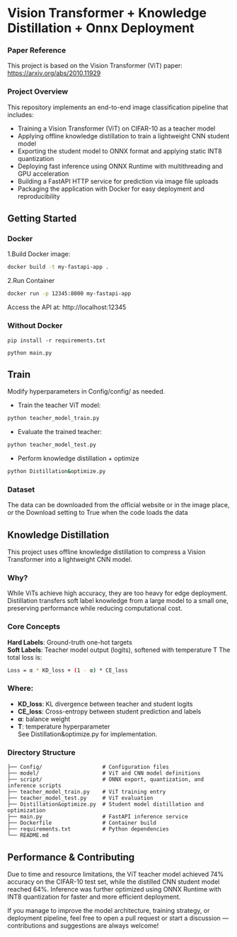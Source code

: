 # Vision Transformer + Knowledge Distillation + Onnx Deployment

### Paper Reference
This project is based on the Vision Transformer (ViT) paper:
https://arxiv.org/abs/2010.11929

### Project Overview
This repository implements an end-to-end image classification pipeline that includes:

- Training a Vision Transformer (ViT) on CIFAR-10 as a teacher model
- Applying offline knowledge distillation to train a lightweight CNN student model
- Exporting the student model to ONNX format and applying static INT8 quantization
- Deploying fast inference using ONNX Runtime with multithreading and GPU acceleration
- Building a FastAPI HTTP service for prediction via image file uploads
- Packaging the application with Docker for easy deployment and reproducibility



## Getting Started
### Docker
1.Build Docker image:
```bash
docker build -t my-fastapi-app .
```
2.Run Container
```bash
docker run -p 12345:8000 my-fastapi-app
```
Access the API at: http://localhost:12345


### Without Docker
```
pip install -r requirements.txt
```
```
python main.py
```

## Train
Modify hyperparameters in Config/config/ as needed.
- Train the teacher ViT model:
``` bash
python teacher_model_train.py
```
- Evaluate the trained teacher:
```bash
python teacher_model_test.py
```
- Perform knowledge distillation + optimize
```bash
python Distillation&optimize.py
```
### Dataset
The data can be downloaded from the official website or in the image place, or the Download setting to True when the code loads the data


## Knowledge Distillation
This project uses offline knowledge distillation to compress a Vision Transformer into a lightweight CNN model.

### Why?
While ViTs achieve high accuracy, they are too heavy for edge deployment. Distillation transfers soft label knowledge from a large model to a small one, preserving performance while reducing computational cost.

### Core Concepts
**Hard Labels**: Ground-truth one-hot targets\
**Soft Labels**: Teacher model output (logits), softened with temperature T
The total loss is:
```bash
Loss = α * KD_loss + (1 - α) * CE_loss
```
### Where:
- **KD_loss**: KL divergence between teacher and student logits
- **CE_loss**: Cross-entropy between student prediction and labels
- **α**: balance weight
- **T**: temperature hyperparameter\
See Distillation&optimize.py for implementation.

### Directory Structure 
```
├── Config/                   # Configuration files
├── model/                    # ViT and CNN model definitions
├── script/                   # ONNX export, quantization, and inference scripts
├── teacher_model_train.py    # ViT training entry
├── teacher_model_test.py     # ViT evaluation
├── Distillation&optimize.py  # Student model distillation and optimization
├── main.py                   # FastAPI inference service
├── Dockerfile                # Container build
├── requirements.txt          # Python dependencies
└── README.md
```
## Performance & Contributing
Due to time and resource limitations, the ViT teacher model achieved 74% accuracy on the CIFAR-10 test set, while the distilled CNN student model reached 64%. Inference was further optimized using ONNX Runtime with INT8 quantization for faster and more efficient deployment.

If you manage to improve the model architecture, training strategy, or deployment pipeline, feel free to open a pull request or start a discussion — contributions and suggestions are always welcome!
